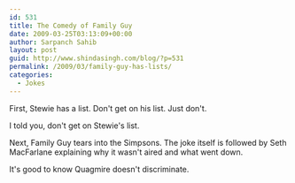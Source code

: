 ```yaml
---
id: 531
title: The Comedy of Family Guy
date: 2009-03-25T03:13:09+00:00
author: Sarpanch Sahib
layout: post
guid: http://www.shindasingh.com/blog/?p=531
permalink: /2009/03/family-guy-has-lists/
categories:
  - Jokes
---
```

First, Stewie has a list. Don't get on his list. Just don't.



I told you, don't get on Stewie's list.

Next, Family Guy tears into the Simpsons. The joke itself is followed by Seth MacFarlane explaining why it wasn't aired and what went down.



It's good to know Quagmire doesn't discriminate.
